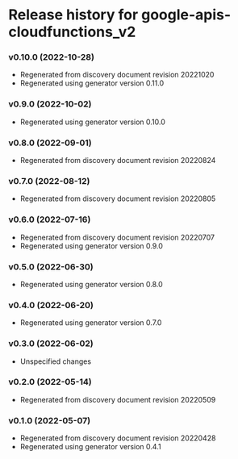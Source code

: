 # Release history for google-apis-cloudfunctions_v2

### v0.10.0 (2022-10-28)

* Regenerated from discovery document revision 20221020
* Regenerated using generator version 0.11.0

### v0.9.0 (2022-10-02)

* Regenerated using generator version 0.10.0

### v0.8.0 (2022-09-01)

* Regenerated from discovery document revision 20220824

### v0.7.0 (2022-08-12)

* Regenerated from discovery document revision 20220805

### v0.6.0 (2022-07-16)

* Regenerated from discovery document revision 20220707
* Regenerated using generator version 0.9.0

### v0.5.0 (2022-06-30)

* Regenerated using generator version 0.8.0

### v0.4.0 (2022-06-20)

* Regenerated using generator version 0.7.0

### v0.3.0 (2022-06-02)

* Unspecified changes

### v0.2.0 (2022-05-14)

* Regenerated from discovery document revision 20220509

### v0.1.0 (2022-05-07)

* Regenerated from discovery document revision 20220428
* Regenerated using generator version 0.4.1

